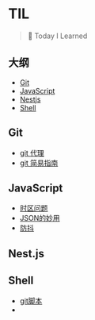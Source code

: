 # TIL

> 📝 Today I Learned



## 大纲

- [Git](#git)
- [JavaScript](#javascript)
- [Nestjs](#nestjs)
- [Shell](#Shell)





## Git

- [git 代理](Git/git代理.md)
- [git 简易指南](Git/git简易指南.md)







## JavaScript

- [时区问题](JavaScript/时区问题.md)
- [JSON的妙用](JavaScript/JSON.md)
- [防抖](JavaScript/防抖.md)







## Nest.js



## Shell

- [git脚本](Shell/git脚本.md)
- 

